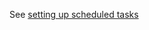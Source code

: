 
<!--
.. title: Scheduled task parameters
.. slug: ScheduledTaskParameters
.. date: 2015-05-13 14:35:28 UTC+01:00
.. tags:
.. category:
.. link:
.. description:
.. type: text
-->


See [setting up scheduled tasks](/pages/ScheduledTasks#passing-in-command-line-arguments)